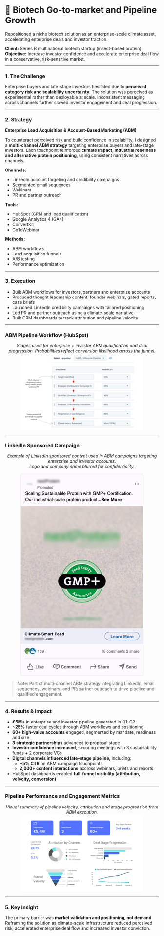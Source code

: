 # 🧬 Biotech Go-to-market and Pipeline Growth
Repositioned a niche biotech solution as an enterprise-scale climate asset, accelerating enterprise deals and investor traction.

**Client:** Series B multinational biotech startup (insect-based protein)  
**Objective:** Increase investor confidence and accelerate enterprise deal flow in a conservative, risk-sensitive market.

---

### 1. The Challenge
Enterprise buyers and late-stage investors hesitated due to **perceived category risk and scalability uncertainty**. The solution was perceived as experimental rather than deployable at scale. Inconsistent messaging across channels further slowed investor engagement and deal progression.

---

### 2. Strategy
**Enterprise Lead Acquisition & Account-Based Marketing (ABM)**

To counteract perceived risk and build confidence in scalability, I designed a **multi-channel ABM strategy** targeting enterprise buyers and late-stage investors. Each touchpoint reinforced **climate impact, industrial readiness and alternative protein positioning**, using consistent narratives across channels.

**Channels:**
* LinkedIn account targeting and credibility campaigns
* Segmented email sequences
* Webinars
* PR and partner outreach

**Tools:**
* HubSpot (CRM and lead qualification)
* Google Analytics 4 (GA4)
* ConvertKit
* GoToWebinar

**Methods:**
* ABM workflows
* Lead acquisition funnels
* A/B testing
* Performance optimization

---

### 3. Execution
* Built ABM workflows for investors, partners and enterprise accounts  
* Produced thought leadership content: founder webinars, gated reports, case briefs  
* Launched LinkedIn credibility campaigns with tailored positioning  
* Led PR and partner outreach using a climate-scale narrative
* Built CRM dashboards to track attribution and pipeline velocity  

---

### ABM Pipeline Workflow (HubSpot)

<p align="center">
<em>Stages used for enterprise + investor ABM qualification and deal progression. Probabilities reflect conversion likelihood across the funnel.</em> 
<img src="abm_pipeline_screenshot.png" alt="HubSpot Pipeline Screenshot" style="width:80%; height:80%;" />
</p>

---
### LinkedIn Sponsored Campaign

<div align="center">
<em>Example of LinkedIn sponsored content used in ABM campaigns targeting enterprise and investor accounts.</em><br>
<em>Logo and company name blurred for confidentiality.</em><br><br>
<img src="Biotech LinkedIn Sponsored Post Screenshot.png" alt="LinkedIn Sponsored Post Screenshot" style="width:; height:;" />
</div>

> Note: Part of multi-channel ABM strategy integrating LinkedIn, email sequences, webinars, and PR/partner outreach to drive pipeline and qualified engagement.

--- 

### 4. Results & Impact

- **€5M+** in enterprise and investor pipeline generated in Q1–Q2
- **~25%** faster deal cycles through ABM workflows and positioning
- **60+ high-value accounts** engaged, segmented by mandate, readiness and size
- **3 strategic partnerships** advanced to proposal stage
- **Investor confidence increased**, securing meetings with 3 sustainability funds + 2 corporate VCs
- **Digital channels influenced late-stage pipeline,** including:
  - **~5% CTR** on ABM campaign touchpoints
  - **2,000+ content interactions** accross webinars, briefs and reports
- HubSpot dashboards enabled **full-funnel visibility (attribution, velocity, conversion)**


--- 

### Pipeline Performance and Engagement Metrics

<div align="center">
<em>Visual summary of pipeline velocity, attribution and stage progression from ABM execution.</em><br>
<img src="Pipeline Performance & Engagement Metrics.png" alt="Pipeline Performance Dashboard" style="width:80%; height:80%;" />
</div>

---

### 5. Key Insight
The primary barrier was **market validation and positioning, not demand**. Reframing the solution as climate-scale infrastructure reduced perceived risk, accelerated enterprise deal flow and increased investor conviction.
